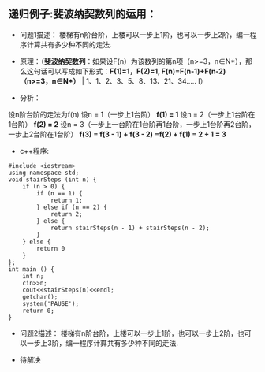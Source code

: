
## 递归例子:斐波纳契数列的运用：

* 问题1描述： 楼梯有n阶台阶，上楼可以一步上1阶，也可以一步上2阶，编一程序计算共有多少种不同的走法.
 
* 原理：（**斐波纳契数列**：如果设F(n）为该数列的第n项（n>=3，n∈N*），那么这句话可以写成如下形式：<b>F(1)=1，F(2)=1, F(n)=F(n-1)+F(n-2)（n>=3，n∈N*）</b> | 1、1、2、3、5、8、13、21、34..... I）
 
* 分析：
>  
设n阶台阶的走法为f(n)
设n = 1（一步上1台阶）
**f(1) = 1**
设n = 2（一步上1台阶在1台阶）
**f(2) = 2**
设n = 3（一步上一台阶在1台阶再1台阶，一步上1台阶再2台阶，一步上2台阶在1台阶）
**f(3) = f(3 - 1) + f(3 - 2) =f(2) + f(1) = 2 + 1 = 3**

* c++程序:
```
#include <iostream>
using namespace std;
void stairSteps (int n) {
    if (n > 0) {
        if (n == 1) {
            return 1;
        } else if (n == 2) {
            return 2;
        } else {
            return stairSteps(n - 1) + stairSteps(n - 2);
        }
    } else {
        return 0
    }
};
int main () {
    int n;
    cin>>n;
    cout<<stairSteps(n)<<endl;
    getchar();
    system('PAUSE');
    return 0;
}
```
 
* 问题2描述： 楼梯有n阶台阶，上楼可以一步上1阶，也可以一步上2阶，也可以一步上3阶，编一程序计算共有多少种不同的走法.

* 待解决 


